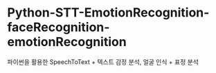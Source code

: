 # Python-STT-EmotionRecognition-faceRecognition-emotionRecognition
파이썬을 활용한 SpeechToText + 텍스트 감정 분석, 얼굴 인식 + 표정 분석
